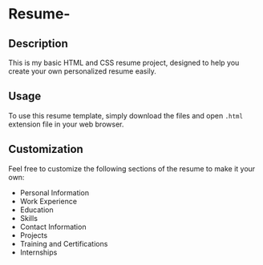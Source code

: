 # Resume-
## Description
This is my basic HTML and CSS resume project, designed to help you create your own personalized resume easily.

## Usage
To use this resume template, simply download the files and open `.html` extension file  in your web browser. 
## Customization
Feel free to customize the following sections of the resume to make it your own:
- Personal Information
- Work Experience
- Education
- Skills
- Contact Information
- Projects
- Training and Certifications
- Internships

